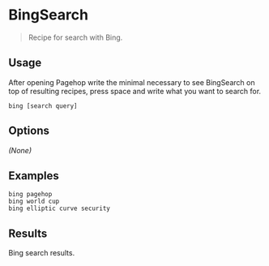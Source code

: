 # BingSearch

> Recipe for search with Bing.

## Usage

After opening Pagehop write the minimal necessary to see BingSearch on top of resulting recipes, press space and write what you want to search for.

```
bing [search query]
```

## Options

_(None)_

## Examples

```
bing pagehop
bing world cup
bing elliptic curve security
```

## Results

Bing search results.
